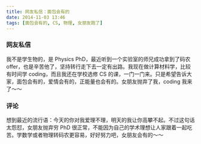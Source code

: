 ```yaml
---
title: 网友私信：面包会有的
date: 2014-11-03 13:46
tags: [面包会有的, CS, 物理, 女朋友跑了]
---
```


### 网友私信
我不是学生物的，是 Physics PhD，最近听到一个实验室的师兄成功拿到了码农 offer，也是辛苦他了，坚持转行走下去一定有出路。我现在做计算材料学，比较有时间学 coding，而且我还在学校选修 CS 的课，一门一门来。只是希望告诉大家，面包会有的，爱情会有的，正能量也会有的。女朋友抛弃了我，coding 我来了～～

### 评论
想到最近的流行语：今天的你对我爱理不理，明天的我让你高攀不起。不过这句话太怨怼，女朋友抛弃穷 PhD 很正常，不能因为自己的学术理想让人家跟着一起吃苦。学数学或者物理转码农更容易，好好努力吧，女朋友会有的～～ ​​
